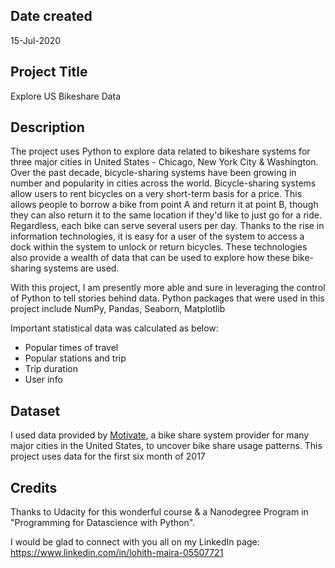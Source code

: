 ## Date created
15-Jul-2020

## Project Title
Explore US Bikeshare Data

## Description
The project uses Python to explore data related to bikeshare systems for three major cities in United States - Chicago, New York City & Washington. Over the past decade, bicycle-sharing systems have been growing in number and popularity in cities across the world. Bicycle-sharing systems allow users to rent bicycles on a very short-term basis for a price. This allows people to borrow a bike from point A and return it at point B, though they can also return it to the same location if they'd like to just go for a ride. Regardless, each bike can serve several users per day.
Thanks to the rise in information technologies, it is easy for a user of the system to access a dock within the system to unlock or return bicycles. These technologies also provide a wealth of data that can be used to explore how these bike-sharing systems are used.

With this project, I am presently more able and sure in leveraging the control of Python to tell stories behind data.
Python packages that were used in this project include NumPy, Pandas, Seaborn, Matplotlib

Important statistical data was calculated as below:
* Popular times of travel
* Popular stations and trip
* Trip duration
* User info

## Dataset
I used data provided by [Motivate](https://www.motivateco.com/), a bike share system provider for many major cities in the United States, to uncover bike share usage patterns.
This project uses data for the first six month of 2017

## Credits
Thanks to Udacity for this wonderful course & a Nanodegree Program in "Programming for Datascience with Python".

I would be glad to connect with you all on my LinkedIn page: https://www.linkedin.com/in/lohith-maira-05507721